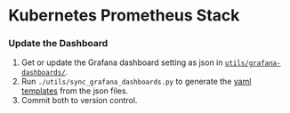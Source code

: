 # Kubernetes Prometheus Stack

### Update the Dashboard

1. Get or update the Grafana dashboard setting as json in [`utils/grafana-dashboards/`](utils/grafana-dashboards/).
1. Run `./utils/sync_grafana_dashboards.py` to generate the [yaml templates](templates/grafana/dashboards-1.14/) from the json files.
1. Commit both to version control.
